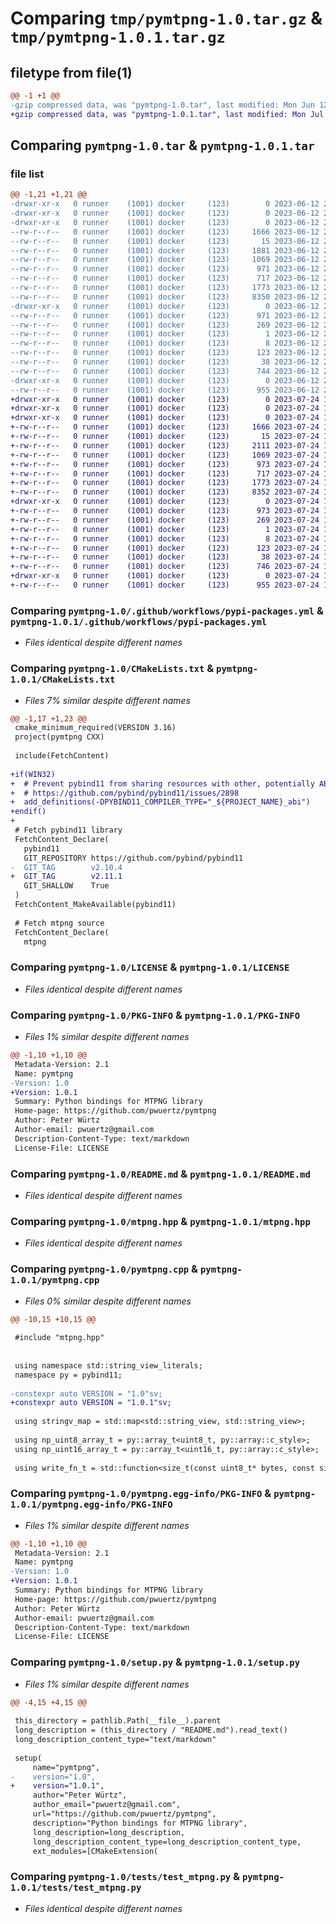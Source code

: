 # Comparing `tmp/pymtpng-1.0.tar.gz` & `tmp/pymtpng-1.0.1.tar.gz`

## filetype from file(1)

```diff
@@ -1 +1 @@
-gzip compressed data, was "pymtpng-1.0.tar", last modified: Mon Jun 12 23:19:50 2023, max compression
+gzip compressed data, was "pymtpng-1.0.1.tar", last modified: Mon Jul 24 19:33:51 2023, max compression
```

## Comparing `pymtpng-1.0.tar` & `pymtpng-1.0.1.tar`

### file list

```diff
@@ -1,21 +1,21 @@
-drwxr-xr-x   0 runner    (1001) docker     (123)        0 2023-06-12 23:19:50.093278 pymtpng-1.0/
-drwxr-xr-x   0 runner    (1001) docker     (123)        0 2023-06-12 23:19:50.089278 pymtpng-1.0/.github/
-drwxr-xr-x   0 runner    (1001) docker     (123)        0 2023-06-12 23:19:50.093278 pymtpng-1.0/.github/workflows/
--rw-r--r--   0 runner    (1001) docker     (123)     1666 2023-06-12 23:19:38.000000 pymtpng-1.0/.github/workflows/pypi-packages.yml
--rw-r--r--   0 runner    (1001) docker     (123)       15 2023-06-12 23:19:38.000000 pymtpng-1.0/.gitignore
--rw-r--r--   0 runner    (1001) docker     (123)     1881 2023-06-12 23:19:38.000000 pymtpng-1.0/CMakeLists.txt
--rw-r--r--   0 runner    (1001) docker     (123)     1069 2023-06-12 23:19:38.000000 pymtpng-1.0/LICENSE
--rw-r--r--   0 runner    (1001) docker     (123)      971 2023-06-12 23:19:50.093278 pymtpng-1.0/PKG-INFO
--rw-r--r--   0 runner    (1001) docker     (123)      717 2023-06-12 23:19:38.000000 pymtpng-1.0/README.md
--rw-r--r--   0 runner    (1001) docker     (123)     1773 2023-06-12 23:19:38.000000 pymtpng-1.0/mtpng.hpp
--rw-r--r--   0 runner    (1001) docker     (123)     8350 2023-06-12 23:19:38.000000 pymtpng-1.0/pymtpng.cpp
-drwxr-xr-x   0 runner    (1001) docker     (123)        0 2023-06-12 23:19:50.093278 pymtpng-1.0/pymtpng.egg-info/
--rw-r--r--   0 runner    (1001) docker     (123)      971 2023-06-12 23:19:50.000000 pymtpng-1.0/pymtpng.egg-info/PKG-INFO
--rw-r--r--   0 runner    (1001) docker     (123)      269 2023-06-12 23:19:50.000000 pymtpng-1.0/pymtpng.egg-info/SOURCES.txt
--rw-r--r--   0 runner    (1001) docker     (123)        1 2023-06-12 23:19:50.000000 pymtpng-1.0/pymtpng.egg-info/dependency_links.txt
--rw-r--r--   0 runner    (1001) docker     (123)        8 2023-06-12 23:19:50.000000 pymtpng-1.0/pymtpng.egg-info/top_level.txt
--rw-r--r--   0 runner    (1001) docker     (123)      123 2023-06-12 23:19:38.000000 pymtpng-1.0/pyproject.toml
--rw-r--r--   0 runner    (1001) docker     (123)       38 2023-06-12 23:19:50.093278 pymtpng-1.0/setup.cfg
--rw-r--r--   0 runner    (1001) docker     (123)      744 2023-06-12 23:19:38.000000 pymtpng-1.0/setup.py
-drwxr-xr-x   0 runner    (1001) docker     (123)        0 2023-06-12 23:19:50.093278 pymtpng-1.0/tests/
--rw-r--r--   0 runner    (1001) docker     (123)      955 2023-06-12 23:19:38.000000 pymtpng-1.0/tests/test_mtpng.py
+drwxr-xr-x   0 runner    (1001) docker     (123)        0 2023-07-24 19:33:51.294373 pymtpng-1.0.1/
+drwxr-xr-x   0 runner    (1001) docker     (123)        0 2023-07-24 19:33:51.286373 pymtpng-1.0.1/.github/
+drwxr-xr-x   0 runner    (1001) docker     (123)        0 2023-07-24 19:33:51.290373 pymtpng-1.0.1/.github/workflows/
+-rw-r--r--   0 runner    (1001) docker     (123)     1666 2023-07-24 19:33:39.000000 pymtpng-1.0.1/.github/workflows/pypi-packages.yml
+-rw-r--r--   0 runner    (1001) docker     (123)       15 2023-07-24 19:33:39.000000 pymtpng-1.0.1/.gitignore
+-rw-r--r--   0 runner    (1001) docker     (123)     2111 2023-07-24 19:33:39.000000 pymtpng-1.0.1/CMakeLists.txt
+-rw-r--r--   0 runner    (1001) docker     (123)     1069 2023-07-24 19:33:39.000000 pymtpng-1.0.1/LICENSE
+-rw-r--r--   0 runner    (1001) docker     (123)      973 2023-07-24 19:33:51.294373 pymtpng-1.0.1/PKG-INFO
+-rw-r--r--   0 runner    (1001) docker     (123)      717 2023-07-24 19:33:39.000000 pymtpng-1.0.1/README.md
+-rw-r--r--   0 runner    (1001) docker     (123)     1773 2023-07-24 19:33:39.000000 pymtpng-1.0.1/mtpng.hpp
+-rw-r--r--   0 runner    (1001) docker     (123)     8352 2023-07-24 19:33:39.000000 pymtpng-1.0.1/pymtpng.cpp
+drwxr-xr-x   0 runner    (1001) docker     (123)        0 2023-07-24 19:33:51.294373 pymtpng-1.0.1/pymtpng.egg-info/
+-rw-r--r--   0 runner    (1001) docker     (123)      973 2023-07-24 19:33:51.000000 pymtpng-1.0.1/pymtpng.egg-info/PKG-INFO
+-rw-r--r--   0 runner    (1001) docker     (123)      269 2023-07-24 19:33:51.000000 pymtpng-1.0.1/pymtpng.egg-info/SOURCES.txt
+-rw-r--r--   0 runner    (1001) docker     (123)        1 2023-07-24 19:33:51.000000 pymtpng-1.0.1/pymtpng.egg-info/dependency_links.txt
+-rw-r--r--   0 runner    (1001) docker     (123)        8 2023-07-24 19:33:51.000000 pymtpng-1.0.1/pymtpng.egg-info/top_level.txt
+-rw-r--r--   0 runner    (1001) docker     (123)      123 2023-07-24 19:33:39.000000 pymtpng-1.0.1/pyproject.toml
+-rw-r--r--   0 runner    (1001) docker     (123)       38 2023-07-24 19:33:51.294373 pymtpng-1.0.1/setup.cfg
+-rw-r--r--   0 runner    (1001) docker     (123)      746 2023-07-24 19:33:39.000000 pymtpng-1.0.1/setup.py
+drwxr-xr-x   0 runner    (1001) docker     (123)        0 2023-07-24 19:33:51.294373 pymtpng-1.0.1/tests/
+-rw-r--r--   0 runner    (1001) docker     (123)      955 2023-07-24 19:33:39.000000 pymtpng-1.0.1/tests/test_mtpng.py
```

### Comparing `pymtpng-1.0/.github/workflows/pypi-packages.yml` & `pymtpng-1.0.1/.github/workflows/pypi-packages.yml`

 * *Files identical despite different names*

### Comparing `pymtpng-1.0/CMakeLists.txt` & `pymtpng-1.0.1/CMakeLists.txt`

 * *Files 7% similar despite different names*

```diff
@@ -1,17 +1,23 @@
 cmake_minimum_required(VERSION 3.16)
 project(pymtpng CXX)
 
 include(FetchContent)
 
+if(WIN32)
+  # Prevent pybind11 from sharing resources with other, potentially ABI incompatible modules
+  # https://github.com/pybind/pybind11/issues/2898
+  add_definitions(-DPYBIND11_COMPILER_TYPE="_${PROJECT_NAME}_abi")
+endif()
+
 # Fetch pybind11 library
 FetchContent_Declare(
   pybind11
   GIT_REPOSITORY https://github.com/pybind/pybind11
-  GIT_TAG        v2.10.4
+  GIT_TAG        v2.11.1
   GIT_SHALLOW    True
 )
 FetchContent_MakeAvailable(pybind11)
 
 # Fetch mtpng source
 FetchContent_Declare(
   mtpng
```

### Comparing `pymtpng-1.0/LICENSE` & `pymtpng-1.0.1/LICENSE`

 * *Files identical despite different names*

### Comparing `pymtpng-1.0/PKG-INFO` & `pymtpng-1.0.1/PKG-INFO`

 * *Files 1% similar despite different names*

```diff
@@ -1,10 +1,10 @@
 Metadata-Version: 2.1
 Name: pymtpng
-Version: 1.0
+Version: 1.0.1
 Summary: Python bindings for MTPNG library
 Home-page: https://github.com/pwuertz/pymtpng
 Author: Peter Würtz
 Author-email: pwuertz@gmail.com
 Description-Content-Type: text/markdown
 License-File: LICENSE
```

### Comparing `pymtpng-1.0/README.md` & `pymtpng-1.0.1/README.md`

 * *Files identical despite different names*

### Comparing `pymtpng-1.0/mtpng.hpp` & `pymtpng-1.0.1/mtpng.hpp`

 * *Files identical despite different names*

### Comparing `pymtpng-1.0/pymtpng.cpp` & `pymtpng-1.0.1/pymtpng.cpp`

 * *Files 0% similar despite different names*

```diff
@@ -10,15 +10,15 @@
 
 #include "mtpng.hpp"
 
 
 using namespace std::string_view_literals;
 namespace py = pybind11;
 
-constexpr auto VERSION = "1.0"sv;
+constexpr auto VERSION = "1.0.1"sv;
 
 using stringv_map = std::map<std::string_view, std::string_view>;
 
 using np_uint8_array_t = py::array_t<uint8_t, py::array::c_style>;
 using np_uint16_array_t = py::array_t<uint16_t, py::array::c_style>;
 
 using write_fn_t = std::function<size_t(const uint8_t* bytes, const size_t len)>;
```

### Comparing `pymtpng-1.0/pymtpng.egg-info/PKG-INFO` & `pymtpng-1.0.1/pymtpng.egg-info/PKG-INFO`

 * *Files 1% similar despite different names*

```diff
@@ -1,10 +1,10 @@
 Metadata-Version: 2.1
 Name: pymtpng
-Version: 1.0
+Version: 1.0.1
 Summary: Python bindings for MTPNG library
 Home-page: https://github.com/pwuertz/pymtpng
 Author: Peter Würtz
 Author-email: pwuertz@gmail.com
 Description-Content-Type: text/markdown
 License-File: LICENSE
```

### Comparing `pymtpng-1.0/setup.py` & `pymtpng-1.0.1/setup.py`

 * *Files 1% similar despite different names*

```diff
@@ -4,15 +4,15 @@
 
 this_directory = pathlib.Path(__file__).parent
 long_description = (this_directory / "README.md").read_text()
 long_description_content_type="text/markdown"
 
 setup(
     name="pymtpng",
-    version="1.0",
+    version="1.0.1",
     author="Peter Würtz",
     author_email="pwuertz@gmail.com",
     url="https://github.com/pwuertz/pymtpng",
     description="Python bindings for MTPNG library",
     long_description=long_description,
     long_description_content_type=long_description_content_type,
     ext_modules=[CMakeExtension(
```

### Comparing `pymtpng-1.0/tests/test_mtpng.py` & `pymtpng-1.0.1/tests/test_mtpng.py`

 * *Files identical despite different names*


